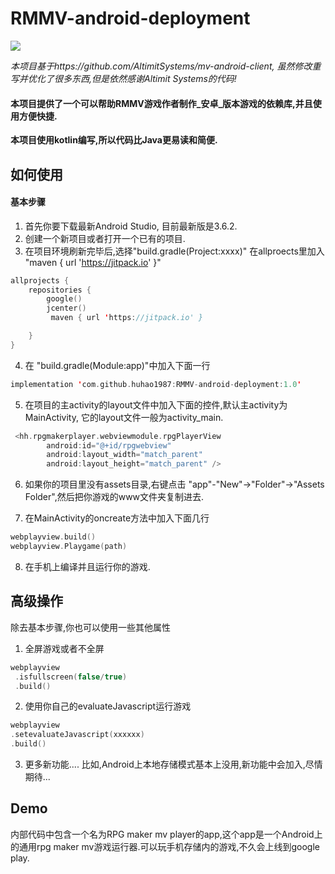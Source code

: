 # RMMV-android-deployment

<img src="https://img.shields.io/github/v/release/huhao1987/RMMV-android-deployment.svg">


 *本项目基于https://github.com/AltimitSystems/mv-android-client, 虽然修改重写并优化了很多东西,但是依然感谢Altimit Systems的代码!*

#### 本项目提供了一个可以帮助RMMV游戏作者制作_安卓_版本游戏的依赖库,并且使用方便快捷.
**本项目使用kotlin编写,所以代码比Java更易读和简便.**

## 如何使用
#### 基本步骤
1. 首先你要下载最新Android Studio, 目前最新版是3.6.2.
2. 创建一个新项目或者打开一个已有的项目.
3. 在项目环境刷新完毕后,选择"build.gradle(Project:xxxx)" 在allproects里加入 "maven { url 'https://jitpack.io' }"
```kotlin
allprojects {
    repositories {
        google()
        jcenter()
         maven { url 'https://jitpack.io' }

    }
}
```

4. 在 "build.gradle(Module:app)"中加入下面一行
```kotlin
implementation 'com.github.huhao1987:RMMV-android-deployment:1.0'
```

5. 在项目的主activity的layout文件中加入下面的控件,默认主activity为MainActivity, 它的layout文件一般为activity_main.
```kotlin
 <hh.rpgmakerplayer.webviewmodule.rpgPlayerView
        android:id="@+id/rpgwebview"
        android:layout_width="match_parent"
        android:layout_height="match_parent" />
 ```
  
6. 如果你的项目里没有assets目录,右键点击 "app"-"New"->"Folder"->"Assets Folder",然后把你游戏的www文件夹复制进去.

7. 在MainActivity的oncreate方法中加入下面几行
```kotlin
webplayview.build()
webplayview.Playgame(path)
```
8. 在手机上编译并且运行你的游戏.

## 高级操作 
除去基本步骤,你也可以使用一些其他属性
1) 全屏游戏或者不全屏
```kotlin
webplayview
 .isfullscreen(false/true)
 .build()
 ```
2) 使用你自己的evaluateJavascript运行游戏
 ```kotlin
webplayview
 .setevaluateJavascript(xxxxxx)
 .build()
 ```
3) 更多新功能....
比如,Android上本地存储模式基本上没用,新功能中会加入,尽情期待...


## Demo
内部代码中包含一个名为RPG maker mv player的app,这个app是一个Android上的通用rpg maker mv游戏运行器.可以玩手机存储内的游戏,不久会上线到google play.

